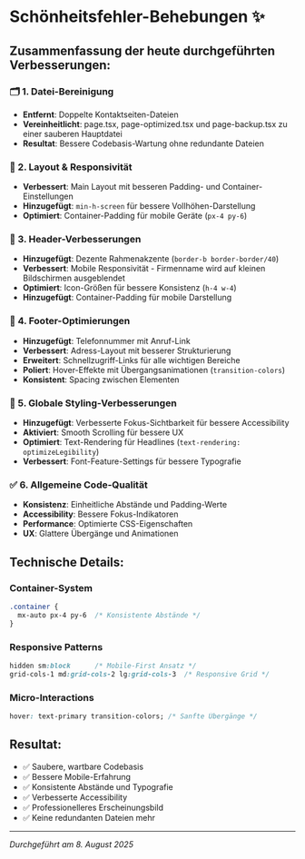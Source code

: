 # Schönheitsfehler-Behebungen ✨

## Zusammenfassung der heute durchgeführten Verbesserungen:

### 🗂️ 1. Datei-Bereinigung

- **Entfernt**: Doppelte Kontaktseiten-Dateien
- **Vereinheitlicht**: page.tsx, page-optimized.tsx und page-backup.tsx zu einer sauberen Hauptdatei
- **Resultat**: Bessere Codebasis-Wartung ohne redundante Dateien

### 🎨 2. Layout & Responsivität

- **Verbessert**: Main Layout mit besseren Padding- und Container-Einstellungen
- **Hinzugefügt**: `min-h-screen` für bessere Vollhöhen-Darstellung
- **Optimiert**: Container-Padding für mobile Geräte (`px-4 py-6`)

### 📱 3. Header-Verbesserungen

- **Hinzugefügt**: Dezente Rahmenakzente (`border-b border-border/40`)
- **Verbessert**: Mobile Responsivität - Firmenname wird auf kleinen Bildschirmen ausgeblendet
- **Optimiert**: Icon-Größen für bessere Konsistenz (`h-4 w-4`)
- **Hinzugefügt**: Container-Padding für mobile Darstellung

### 🦶 4. Footer-Optimierungen

- **Hinzugefügt**: Telefonnummer mit Anruf-Link
- **Verbessert**: Adress-Layout mit besserer Strukturierung
- **Erweitert**: Schnellzugriff-Links für alle wichtigen Bereiche
- **Poliert**: Hover-Effekte mit Übergangsanimationen (`transition-colors`)
- **Konsistent**: Spacing zwischen Elementen

### 🎯 5. Globale Styling-Verbesserungen

- **Hinzugefügt**: Verbesserte Fokus-Sichtbarkeit für bessere Accessibility
- **Aktiviert**: Smooth Scrolling für bessere UX
- **Optimiert**: Text-Rendering für Headlines (`text-rendering: optimizeLegibility`)
- **Verbessert**: Font-Feature-Settings für bessere Typografie

### ✅ 6. Allgemeine Code-Qualität

- **Konsistenz**: Einheitliche Abstände und Padding-Werte
- **Accessibility**: Bessere Fokus-Indikatoren
- **Performance**: Optimierte CSS-Eigenschaften
- **UX**: Glattere Übergänge und Animationen

## Technische Details:

### Container-System

```css
.container {
  mx-auto px-4 py-6  /* Konsistente Abstände */
}
```

### Responsive Patterns

```css
hidden sm:block      /* Mobile-First Ansatz */
grid-cols-1 md:grid-cols-2 lg:grid-cols-3  /* Responsive Grid */
```

### Micro-Interactions

```css
hover: text-primary transition-colors; /* Sanfte Übergänge */
```

## Resultat:

- ✅ Saubere, wartbare Codebasis
- ✅ Bessere Mobile-Erfahrung
- ✅ Konsistente Abstände und Typografie
- ✅ Verbesserte Accessibility
- ✅ Professionelleres Erscheinungsbild
- ✅ Keine redundanten Dateien mehr

---

_Durchgeführt am 8. August 2025_
